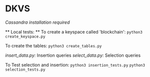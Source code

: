 # DKVS

*Cassandra installation required*

** Local tests: ** 
To create a keyspace called 'blockchain': 
`python3 create_keyspace.py `

To create the tables: 
`python3 create_tables.py `

*insert_data.py:* Insertion queries 
*select_data.py:* Selection queries

To Test selection and insertion:
`python3 insertion_tests.py`
`python3 selection_tests.py`
